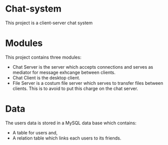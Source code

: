 # Chat-system
This project is a client-server chat system
# Modules
This project contains three modules:
- Chat Server  is the server which accepts connections and serves as mediator for message exhcange between clients.
- Chat Client is the desktop client.
- File Server is a costum file server which serves to transfer files between clients. This is to avoid to put this charge on the chat server.
# Data
The users data is stored in a MySQL data base which contains:
- A table for users and,
- A relation table which links each users to its friends.
